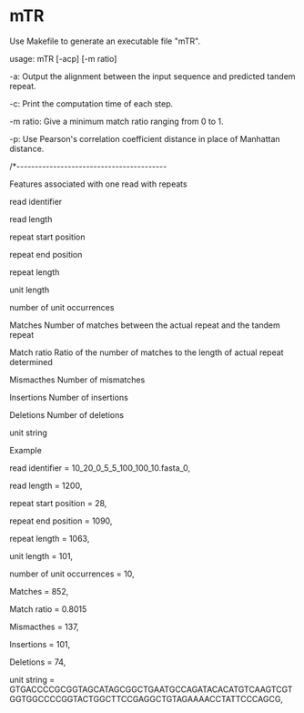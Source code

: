 # mTR
Use Makefile to generate an executable file "mTR".

usage: mTR [-acp] [-m ratio] <fasta file name> 

-a: Output the alignment between the input sequence and predicted tandem repeat.

-c: Print the computation time of each step.

-m ratio: Give a minimum match ratio ranging from 0 to 1.

-p: Use Pearson's correlation coefficient distance in place of Manhattan distance.


/*-----------------------------------------

Features associated with one read with repeats

read identifier        

read length   

repeat start position

repeat end position 

repeat length      

unit length    

number of unit occurrences 

Matches        Number of matches between the actual repeat and the tandem repeat

Match ratio   Ratio of the number of matches to the length of actual repeat determined

Mismacthes  Number of mismatches

Insertions      Number of insertions

Deletions       Number of deletions

unit string


Example

read identifier = 10_20_0_5_5_100_100_10.fasta_0,

read length = 1200,

repeat start position = 28,

repeat end position  = 1090,

repeat length = 1063,

unit length = 101,

number of unit occurrences = 10,

Matches  = 852,

Match ratio = 0.8015

Mismacthes = 137,

Insertions  = 101,

Deletions  = 74,

unit string = GTGACCCCGCGGTAGCATAGCGGCTGAATGCCAGATACACATGTCAAGTCGTGGTGGCCCCGGTACTGGCTTCCGAGGCTGTAGAAAACCTATTCCCAGCG,




